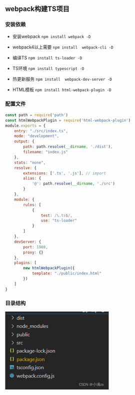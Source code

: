 ## webpack构建TS项目

### 安装依赖

- 安装webpack   `npm install webpack -D`

- webpack4以上需要 `npm install  webpack-cli -D`

- 编译TS  `npm install ts-loader -D`

- TS环境 `npm install typescript -D`

- 热更新服务 `npm install  webpack-dev-server -D`

- HTML模板 `npm install html-webpack-plugin -D`

### 配置文件

```js
const path = require('path')
const htmlWebpackPlugin = require('html-webpack-plugin')
module.exports = {
    entry: "./src/index.ts",
    mode: "development",
    output: {
        path: path.resolve(__dirname, './dist'),
        filename: "index.js"
    },
    stats: "none",
    resolve: {
        extensions: ['.ts', '.js'], // import 
        alias: {
            '@': path.resolve(__dirname, './src')
        }
    },
    module: {
        rules: [
            {
                test: /\.ts$/,
                use: "ts-loader"
            }
        ]
    },
    devServer: {
        port: 1988,
        proxy: {}
    },
    plugins: [
        new htmlWebpackPlugin({
            template: "./public/index.html"
        })
    ]
}
```

### 目录结构

![img](../assets/TypeScript/watermark,type_d3F5LXplbmhlaQ,shadow_50,text_Q1NETiBA5bCP5ruhenM=,size_12,color_FFFFFF,t_70,g_se,x_16.png)